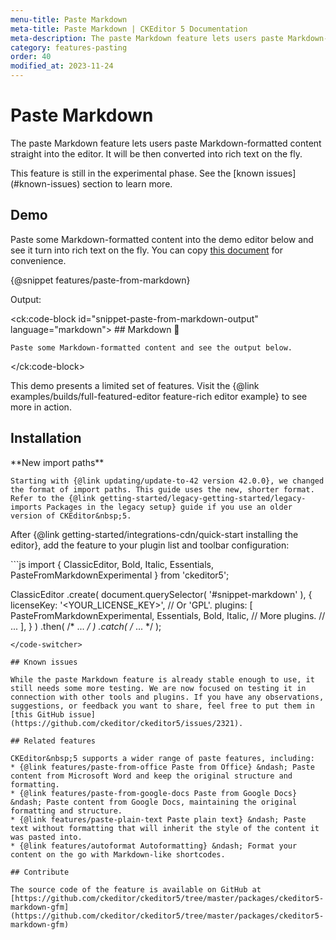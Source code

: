 ```yaml
---
menu-title: Paste Markdown
meta-title: Paste Markdown | CKEditor 5 Documentation
meta-description: The paste Markdown feature lets users paste Markdown-formatted content straight into CKEditor 5.
category: features-pasting
order: 40
modified_at: 2023-11-24
---
```


# Paste Markdown

The paste Markdown feature lets users paste Markdown-formatted content straight into the editor. It will be then converted into rich text on the fly.

<info-box warning>
	This feature is still in the experimental phase. See the [known issues](#known-issues) section to learn more.
</info-box>

## Demo

Paste some Markdown-formatted content into the demo editor below and see it turn into rich text on the fly. You can copy [this document](%BASE_PATH%/assets/markdown.txt) for convenience.

{@snippet features/paste-from-markdown}

Output:

<ck:code-block id="snippet-paste-from-markdown-output" language="markdown">
	## Markdown 🛫

	Paste some Markdown-formatted content and see the output below.
</ck:code-block>

<info-box info>
	This demo presents a limited set of features. Visit the {@link examples/builds/full-featured-editor feature-rich editor example} to see more in action.
</info-box>

## Installation

<info-box warning>
	**New import paths**

	Starting with {@link updating/update-to-42 version 42.0.0}, we changed the format of import paths. This guide uses the new, shorter format. Refer to the {@link getting-started/legacy-getting-started/legacy-imports Packages in the legacy setup} guide if you use an older version of CKEditor&nbsp;5.
</info-box>

After {@link getting-started/integrations-cdn/quick-start installing the editor}, add the feature to your plugin list and toolbar configuration:

<code-switcher>
```js
import { ClassicEditor, Bold, Italic, Essentials, PasteFromMarkdownExperimental } from 'ckeditor5';

ClassicEditor
	.create( document.querySelector( '#snippet-markdown' ), {
		licenseKey: '<YOUR_LICENSE_KEY>', // Or 'GPL'.
		plugins: [
			PasteFromMarkdownExperimental,
			Essentials,
			Bold,
			Italic,
			// More plugins.
			// ...
		],
	} )
	.then( /* ... */ )
	.catch( /* ... */ );

```
</code-switcher>

## Known issues

While the paste Markdown feature is already stable enough to use, it still needs some more testing. We are now focused on testing it in connection with other tools and plugins. If you have any observations, suggestions, or feedback you want to share, feel free to put them in [this GitHub issue](https://github.com/ckeditor/ckeditor5/issues/2321).

## Related features

CKEditor&nbsp;5 supports a wider range of paste features, including:
* {@link features/paste-from-office Paste from Office} &ndash; Paste content from Microsoft Word and keep the original structure and formatting.
* {@link features/paste-from-google-docs Paste from Google Docs} &ndash; Paste content from Google Docs, maintaining the original formatting and structure.
* {@link features/paste-plain-text Paste plain text} &ndash; Paste text without formatting that will inherit the style of the content it was pasted into.
* {@link features/autoformat Autoformatting} &ndash; Format your content on the go with Markdown-like shortcodes.

## Contribute

The source code of the feature is available on GitHub at [https://github.com/ckeditor/ckeditor5/tree/master/packages/ckeditor5-markdown-gfm](https://github.com/ckeditor/ckeditor5/tree/master/packages/ckeditor5-markdown-gfm)
